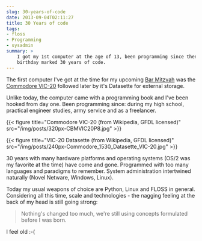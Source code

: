 ```yaml
---
slug: 30-years-of-code
date: 2013-09-04T02:11:27
title: 30 Years of code
tags:
- floss
- Programming
- sysadmin
summary: >
    I got my 1st computer at the age of 13, been programming since then. My last
    birthday marked 30 years of code.
---
```

The first computer I've got at the time for my upcoming 
[Bar Mitzvah](http://en.wikipedia.org/wiki/Bar_and_Bat_Mitzvah) was the
[Commodore VIC-20](http://en.wikipedia.org/wiki/Vic_20) followed later
by it's Datasette for external storage.

Unlike today, the computer came with a programming book and I've been
hooked from day one. Been programming since: during my high school,
practical engineer studies, army service and as a freelancer.

{{< figure title="Commodore VIC-20 (from Wikipedia, GFDL licensed)" src="/img/posts/320px-CBMVIC20P8.jpg" >}}

{{< figure title="VIC-20 Datasette (from Wikipedia, GFDL licensed)" src="/img/posts/240px-Commodore_1530_Datasette_VIC-20.jpg" >}}

30 years with many hardware platforms and operating systems (OS/2 was my
favorite at the time) have come and gone. Programmed with too many
languages and paradigms to remember. System administration intertwined
naturally (Novel Netware, Windows, Linux).

Today my usual weapons of choice are Python, Linux and FLOSS in general.
Considering all this time, scale and technologies - the nagging feeling
at the back of my head is still going strong:

> Nothing's changed too much, we're still using concepts formulated
> before I was born.

I feel old :-(
